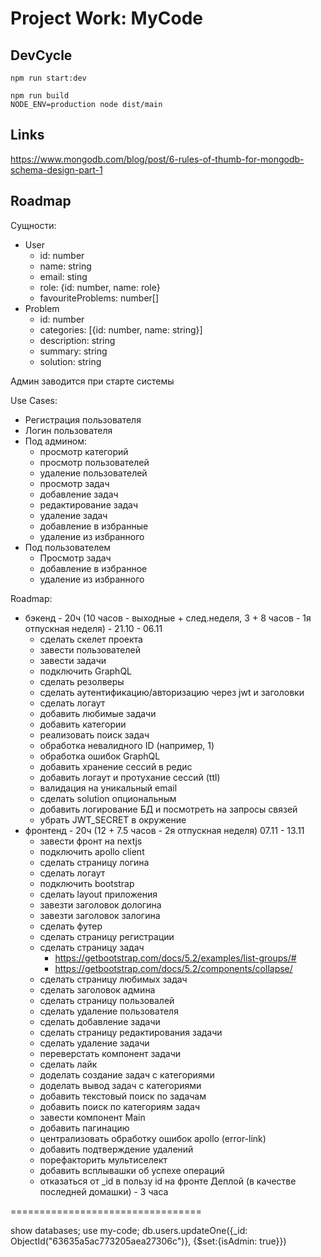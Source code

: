 # Project Work: MyCode

## DevCycle

```
npm run start:dev
```

```
npm run build
NODE_ENV=production node dist/main
```

## Links

https://www.mongodb.com/blog/post/6-rules-of-thumb-for-mongodb-schema-design-part-1

## Roadmap

Сущности:
- User
  - id: number
  - name: string
  - email: sting
  - role: {id: number, name: role}
  - favouriteProblems: number[]
- Problem
  - id: number
  - categories: [{id: number, name: string}]
  - description: string
  - summary: string
  - solution: string

Админ заводится при старте системы

Use Cases:
- Регистрация пользователя
- Логин пользователя
- Под админом:
  - просмотр категорий
  - просмотр пользователей
  - удаление пользователей
  - просмотр задач
  - добавление задач
  - редактирование задач
  - удаление задач
  - добавление в избранные
  - удаление из избранного
- Под пользователем
  - Просмотр задач
  - добавление в избранное
  - удаление из избранного

Roadmap:
- бэкенд - 20ч (10 часов - выходные + след.неделя, 3 + 8 часов - 1я отпускная неделя) - 21.10 - 06.11
  + сделать скелет проекта
  + завести пользователей
  + завести задачи
  + подключить GraphQL
  + сделать резолверы
  + сделать аутентификацию/авторизацию через jwt и заголовки
  + сделать логаут
  + добавить любимые задачи
  + добавить категории
  + реализовать поиск задач
  - обработка невалидного ID (например, 1)
  - обработка ошибок GraphQL
  - добавить хранение сессий в редис
  - добавить логаут и протухание сессий (ttl)
  - валидация на уникальный email
  - сделать solution опциональным
  - добавить логирование БД и посмотреть на запросы связей
  - убрать JWT_SECRET в окружение
- фронтенд - 20ч (12 + 7.5 часов - 2я отпускная неделя) 07.11 - 13.11
  + завести фронт на nextjs
  + подключить apollo client
  + сделать страницу логина
  + сделать логаут
  + подключить bootstrap
  + сделать layout приложения
  + завезти заголовок дологина
  + завезти заголовок залогина
  + сделать футер
  + сделать страницу регистрации
  + сделать страницу задач
    - https://getbootstrap.com/docs/5.2/examples/list-groups/#
    - https://getbootstrap.com/docs/5.2/components/collapse/
  + сделать страницу любимых задач
  + сделать заголовок админа
  + сделать страницу пользовалей
  + сделать удаление пользователя
  + сделать добавление задачи
  + сделать страницу редактирования задачи
  + сделать удаление задачи
  + переверстать компонент задачи
  + сделать лайк
  + доделать создание задач с категориями
  + доделать вывод задач с категориями
  + добавить текстовый поиск по задачам
  + добавить поиск по категориям задач
  + завести компонент Main
  - добавить пагинацию
  - централизовать обработку ошибок apollo (error-link)
  - добавить подтверждение удалений
  - порефакторить мультиселект
  - добавить всплывашки об успехе операций
  - отказаться от _id в пользу id на фронте
  Деплой (в качестве последней домашки) - 3 часа


=================================

show databases;
use my-code;
db.users.updateOne({_id: ObjectId("63635a5ac773205aea27306c")}, {$set:{isAdmin: true}})